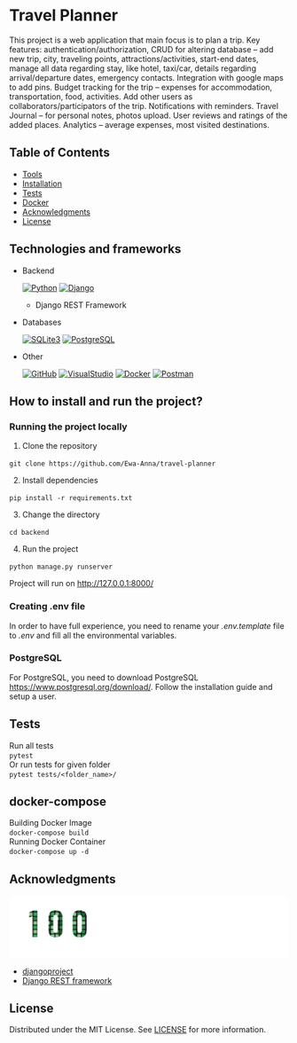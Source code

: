 # Travel Planner
This project is a web application that main focus is to plan a trip. Key features: authentication/authorization, CRUD for altering database – add new trip, city, traveling points, attractions/activities, start-end dates, manage all data regarding stay, like hotel, taxi/car, details regarding arrival/departure dates, emergency contacts. Integration with google maps to add pins. Budget tracking for the trip – expenses for accommodation, transportation, food, activities. Add other users as collaborators/participators of the trip. Notifications with reminders. Travel Journal – for personal notes, photos upload. User reviews and ratings of the added places. Analytics – average expenses, most visited destinations.

## Table of Contents
- [Tools](#technologies-and-frameworks)
- [Installation](#how-to-install-and-run-the-project)
- [Tests](#tests)
- [Docker](#docker-compose)
- [Acknowledgments](#acknowledgments)
- [License](#license)


## Technologies and frameworks
- Backend
    
    [![Python](https://skillicons.dev/icons?i=python)](https://skillicons.dev) 
    [![Django](https://skillicons.dev/icons?i=django)](https://skillicons.dev)
    - Django REST Framework

- Databases

    [![SQLite3](https://skillicons.dev/icons?i=sqlite)](https://skillicons.dev)
    [![PostgreSQL](https://skillicons.dev/icons?i=postgres)](https://skillicons.dev)
    
- Other

    [![GitHub](https://skillicons.dev/icons?i=github)](https://skillicons.dev)
    [![VisualStudio](https://skillicons.dev/icons?i=vscode)](https://skillicons.dev)
    [![Docker](https://skillicons.dev/icons?i=docker)](https://skillicons.dev)
    [![Postman](https://skillicons.dev/icons?i=postman)](https://skillicons.dev)

## How to install and run the project?
### Running the project locally
1. Clone the repository

` git clone https://github.com/Ewa-Anna/travel-planner `

2. Install dependencies

` pip install -r requirements.txt `

3. Change the directory

` cd backend `

4. Run the project

` python manage.py runserver `

Project will run on http://127.0.0.1:8000/

### Creating .env file
In order to have full experience, you need to rename your *.env.template* file to *.env* and fill all the environmental variables.

### PostgreSQL
For PostgreSQL, you need to download PostgreSQL https://www.postgresql.org/download/. Follow the installation guide and setup a user.

## Tests
Run all tests
<br>
`pytest`
<br>
Or run tests for given folder
<br>
`pytest tests/<folder_name>/`

## docker-compose
Building Docker Image
<br>
` docker-compose build `
<br>
Running Docker Container
<br>
` docker-compose up -d `

## Acknowledgments
[![100commitow](100commitow.png)](https://100commitow.pl/)
- [djangoproject](https://www.djangoproject.com/)
- [Django REST framework](https://www.django-rest-framework.org/)

## License
Distributed under the MIT License. See [LICENSE](LICENSE) for more information.
